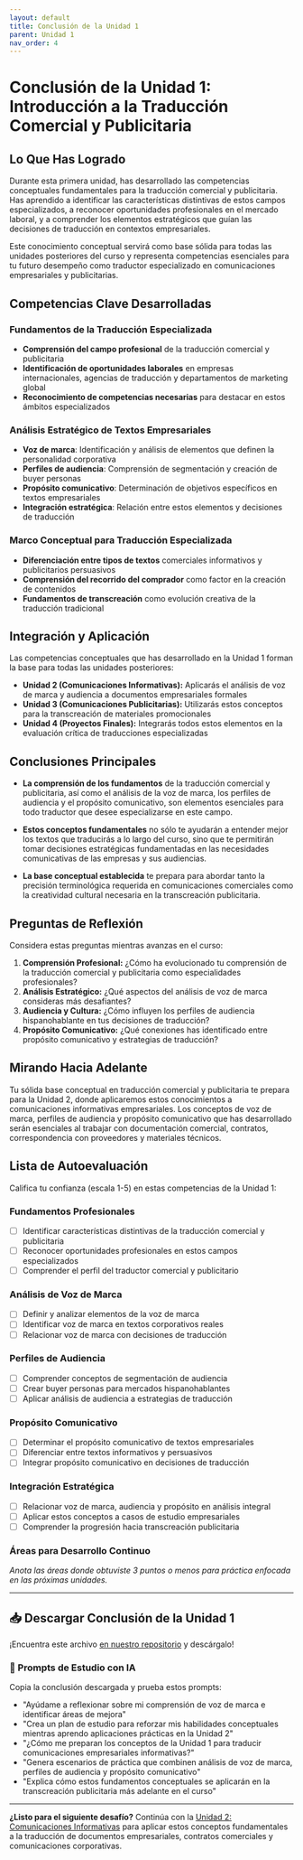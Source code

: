 ```yaml
---
layout: default
title: Conclusión de la Unidad 1
parent: Unidad 1
nav_order: 4
---
```


# Conclusión de la Unidad 1: Introducción a la Traducción Comercial y Publicitaria

## Lo Que Has Logrado

Durante esta primera unidad, has desarrollado las competencias conceptuales fundamentales para la traducción comercial y publicitaria. Has aprendido a identificar las características distintivas de estos campos especializados, a reconocer oportunidades profesionales en el mercado laboral, y a comprender los elementos estratégicos que guían las decisiones de traducción en contextos empresariales.

Este conocimiento conceptual servirá como base sólida para todas las unidades posteriores del curso y representa competencias esenciales para tu futuro desempeño como traductor especializado en comunicaciones empresariales y publicitarias.

## Competencias Clave Desarrolladas

### Fundamentos de la Traducción Especializada
- **Comprensión del campo profesional** de la traducción comercial y publicitaria
- **Identificación de oportunidades laborales** en empresas internacionales, agencias de traducción y departamentos de marketing global
- **Reconocimiento de competencias necesarias** para destacar en estos ámbitos especializados

### Análisis Estratégico de Textos Empresariales
- **Voz de marca**: Identificación y análisis de elementos que definen la personalidad corporativa
- **Perfiles de audiencia**: Comprensión de segmentación y creación de buyer personas
- **Propósito comunicativo**: Determinación de objetivos específicos en textos empresariales
- **Integración estratégica**: Relación entre estos elementos y decisiones de traducción

### Marco Conceptual para Traducción Especializada
- **Diferenciación entre tipos de textos** comerciales informativos y publicitarios persuasivos
- **Comprensión del recorrido del comprador** como factor en la creación de contenidos
- **Fundamentos de transcreación** como evolución creativa de la traducción tradicional

## Integración y Aplicación

Las competencias conceptuales que has desarrollado en la Unidad 1 forman la base para todas las unidades posteriores:

- **Unidad 2 (Comunicaciones Informativas):** Aplicarás el análisis de voz de marca y audiencia a documentos empresariales formales
- **Unidad 3 (Comunicaciones Publicitarias):** Utilizarás estos conceptos para la transcreación de materiales promocionales
- **Unidad 4 (Proyectos Finales):** Integrarás todos estos elementos en la evaluación crítica de traducciones especializadas

## Conclusiones Principales

- **La comprensión de los fundamentos** de la traducción comercial y publicitaria, así como el análisis de la voz de marca, los perfiles de audiencia y el propósito comunicativo, son elementos esenciales para todo traductor que desee especializarse en este campo.

- **Estos conceptos fundamentales** no sólo te ayudarán a entender mejor los textos que traducirás a lo largo del curso, sino que te permitirán tomar decisiones estratégicas fundamentadas en las necesidades comunicativas de las empresas y sus audiencias.

- **La base conceptual establecida** te prepara para abordar tanto la precisión terminológica requerida en comunicaciones comerciales como la creatividad cultural necesaria en la transcreación publicitaria.

## Preguntas de Reflexión

Considera estas preguntas mientras avanzas en el curso:

1. **Comprensión Profesional:** ¿Cómo ha evolucionado tu comprensión de la traducción comercial y publicitaria como especialidades profesionales?
2. **Análisis Estratégico:** ¿Qué aspectos del análisis de voz de marca consideras más desafiantes?
3. **Audiencia y Cultura:** ¿Cómo influyen los perfiles de audiencia hispanohablante en tus decisiones de traducción?
4. **Propósito Comunicativo:** ¿Qué conexiones has identificado entre propósito comunicativo y estrategias de traducción?

## Mirando Hacia Adelante

Tu sólida base conceptual en traducción comercial y publicitaria te prepara para la Unidad 2, donde aplicaremos estos conocimientos a comunicaciones informativas empresariales. Los conceptos de voz de marca, perfiles de audiencia y propósito comunicativo que has desarrollado serán esenciales al trabajar con documentación comercial, contratos, correspondencia con proveedores y materiales técnicos.

## Lista de Autoevaluación

Califica tu confianza (escala 1-5) en estas competencias de la Unidad 1:

### Fundamentos Profesionales
- [ ] Identificar características distintivas de la traducción comercial y publicitaria
- [ ] Reconocer oportunidades profesionales en estos campos especializados
- [ ] Comprender el perfil del traductor comercial y publicitario

### Análisis de Voz de Marca
- [ ] Definir y analizar elementos de la voz de marca
- [ ] Identificar voz de marca en textos corporativos reales
- [ ] Relacionar voz de marca con decisiones de traducción

### Perfiles de Audiencia
- [ ] Comprender conceptos de segmentación de audiencia
- [ ] Crear buyer personas para mercados hispanohablantes
- [ ] Aplicar análisis de audiencia a estrategias de traducción

### Propósito Comunicativo
- [ ] Determinar el propósito comunicativo de textos empresariales
- [ ] Diferenciar entre textos informativos y persuasivos
- [ ] Integrar propósito comunicativo en decisiones de traducción

### Integración Estratégica
- [ ] Relacionar voz de marca, audiencia y propósito en análisis integral
- [ ] Aplicar estos conceptos a casos de estudio empresariales
- [ ] Comprender la progresión hacia transcreación publicitaria

### Áreas para Desarrollo Continuo
*Anota las áreas donde obtuviste 3 puntos o menos para práctica enfocada en las próximas unidades.*

---

## 📥 Descargar Conclusión de la Unidad 1
¡Encuentra este archivo [en nuestro repositorio](https://github.com/alainamb/uic_tr14-comercial-publicitaria/blob/main/unidad1/unidad1-conclusion.md) y descárgalo!

### 🤖 Prompts de Estudio con IA
Copia la conclusión descargada y prueba estos prompts:
- "Ayúdame a reflexionar sobre mi comprensión de voz de marca e identificar áreas de mejora"
- "Crea un plan de estudio para reforzar mis habilidades conceptuales mientras aprendo aplicaciones prácticas en la Unidad 2"
- "¿Cómo me preparan los conceptos de la Unidad 1 para traducir comunicaciones empresariales informativas?"
- "Genera escenarios de práctica que combinen análisis de voz de marca, perfiles de audiencia y propósito comunicativo"
- "Explica cómo estos fundamentos conceptuales se aplicarán en la transcreación publicitaria más adelante en el curso"

---

**¿Listo para el siguiente desafío?** Continúa con la [Unidad 2: Comunicaciones Informativas](../unidad2/unidad2-resumen.md) para aplicar estos conceptos fundamentales a la traducción de documentos empresariales, contratos comerciales y comunicaciones corporativas.
